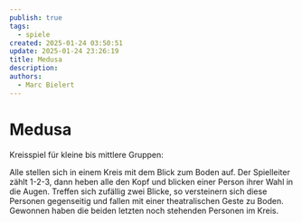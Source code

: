 ```yaml
---
publish: true
tags:
  - spiele
created: 2025-01-24 03:50:51
update: 2025-01-24 23:26:19
title: Medusa
description: 
authors:
  - Marc Bielert
---
```


# Medusa

Kreisspiel für kleine bis mittlere Gruppen:

Alle stellen sich in einem Kreis mit dem Blick zum Boden auf.
Der Spielleiter zählt 1-2-3, dann heben alle den Kopf und blicken einer Person ihrer Wahl in die Augen.
Treffen sich zufällig zwei Blicke, so versteinern sich diese Personen gegenseitig und fallen mit einer theatralischen Geste zu Boden.
Gewonnen haben die beiden letzten noch stehenden Personen im Kreis.

